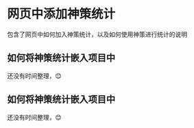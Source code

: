 <!-- 模块大标题 -->
# 网页中添加神策统计
<!-- 模块说明 -->
包含了网页中如何加入神策统计，以及如何使用神策进行统计的说明


<!-- 如何将神策统计嵌入项目中 -->
## 如何将神策统计嵌入项目中
还没有时间整理，😊

<!-- 如何将神策统计嵌入项目中 -->
## 如何将神策统计嵌入项目中
还没有时间整理，😊